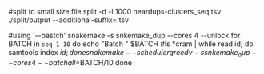 







#split to small size file
split -d -l 1000 neardups-clusters_seq.tsv ./split/output --additional-suffix=.tsv

#using '--bastch' 
snakemake -s snkemake_dup --cores 4 --unlock
for BATCH in `seq 1 10`
do
    echo "Batch " $BATCH
#ls *cram | while read id; do samtools index $id ;done
    snakemake --scheduler greedy -s snkemake_dup --cores 4 --batch all=$BATCH/10
done
